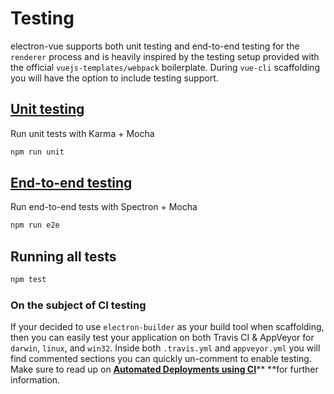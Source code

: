 # Testing

electron-vue supports both unit testing and end-to-end testing for the `renderer` process and is heavily inspired by the testing setup provided with the official `vuejs-templates/webpack` boilerplate. During `vue-cli` scaffolding you will have the option to include testing support.

## [Unit testing](unittesting.md)

Run unit tests with Karma + Mocha

```bash
npm run unit
```

## [End-to-end testing](end-to-end_testing.md)

Run end-to-end tests with Spectron + Mocha

```bash
npm run e2e
```

## Running all tests

```bash
npm test
```

### On the subject of CI testing

If your decided to use `electron-builder` as your build tool when scaffolding, then you can easily test your application on both Travis CI & AppVeyor for `darwin`, `linux`, and `win32`. Inside both `.travis.yml` and `appveyor.yml` you will find commented sections you can quickly un-comment to enable testing. Make sure to read up on [**Automated Deployments using CI**](/using-electron-builder.md#automated-deployments-using-ci)** **for further information.

